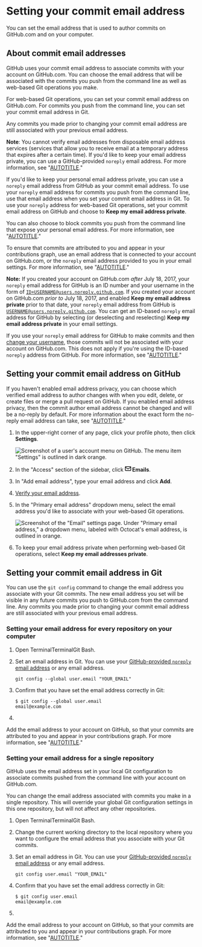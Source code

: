 # Setting your commit email address

You can set the email address that is used to author commits on GitHub.com and on your computer.

## About commit email addresses

GitHub uses your commit email address to associate commits with your account on GitHub.com. You can choose the email address that will be associated with the commits you push from the command line as well as web-based Git operations you make.

For web-based Git operations, you can set your commit email address on GitHub.com. For commits you push from the command line, you can set your commit email address in Git.

Any commits you made prior to changing your commit email address are still associated with your previous email address.

<div class="ghd-spotlight ghd-spotlight-note border rounded-1 my-3 p-3 f5 color-border-accent-emphasis color-bg-accent">

**Note**: You cannot verify email addresses from disposable email address services (services that allow you to receive email at a temporary address that expires after a certain time). If you'd like to keep your email address private, you can use a GitHub-provided `noreply` email address. For more information, see "[AUTOTITLE](/account-and-profile/setting-up-and-managing-your-personal-account-on-github/managing-email-preferences/setting-your-commit-email-address#setting-your-commit-email-address-on-github)."

</div>

If you'd like to keep your personal email address private, you can use a `noreply` email address from GitHub as your commit email address. To use your `noreply` email address for commits you push from the command line, use that email address when you set your commit email address in Git. To use your `noreply` address for web-based Git operations, set your commit email address on GitHub and choose to **Keep my email address private**.

You can also choose to block commits you push from the command line that expose your personal email address. For more information, see "[AUTOTITLE](/account-and-profile/setting-up-and-managing-your-personal-account-on-github/managing-email-preferences/blocking-command-line-pushes-that-expose-your-personal-email-address)."

To ensure that commits are attributed to you and appear in your contributions graph, use an email address that is connected to your account on GitHub.com, or the `noreply` email address provided to you in your email settings. For more information, see "[AUTOTITLE](/account-and-profile/setting-up-and-managing-your-personal-account-on-github/managing-email-preferences/adding-an-email-address-to-your-github-account)."

<div class="ghd-spotlight ghd-spotlight-note border rounded-1 my-3 p-3 f5 color-border-accent-emphasis color-bg-accent">

**Note:** If you created your account on GitHub.com _after_ July 18, 2017, your `noreply` email address for GitHub is an ID number and your username in the form of <code>ID+USERNAME@users.noreply.github.com</code>. If you created your account on GitHub.com _prior to_ July 18, 2017, and enabled **Keep my email address private** prior to that date, your `noreply` email address from GitHub is <code>USERNAME@users.noreply.github.com</code>. You can get an ID-based `noreply` email address for GitHub by selecting (or deselecting and reselecting) **Keep my email address private** in your email settings.

</div>

If you use your `noreply` email address for GitHub to make commits and then [change your username](/account-and-profile/setting-up-and-managing-your-personal-account-on-github/managing-user-account-settings/changing-your-github-username), those commits will not be associated with your account on GitHub.com. This does not apply if you're using the ID-based `noreply` address from GitHub. For more information, see "[AUTOTITLE](/account-and-profile/setting-up-and-managing-your-personal-account-on-github/managing-user-account-settings/changing-your-github-username)."

## Setting your commit email address on GitHub

If you haven't enabled email address privacy, you can choose which verified email address to author changes with when you edit, delete, or create files or merge a pull request on GitHub. If you enabled email address privacy, then the commit author email address cannot be changed and will be a no-reply by default. For more information about the exact form the no-reply email address can take, see "[AUTOTITLE](/account-and-profile/setting-up-and-managing-your-personal-account-on-github/managing-email-preferences/setting-your-commit-email-address)."

1. In the upper-right corner of any page, click your profile photo, then click **Settings**.

    ![Screenshot of a user's account menu on GitHub. The menu item "Settings" is outlined in dark orange.](/assets/images/help/settings/userbar-account-settings.png)

1. In the "Access" section of the sidebar, click **<svg version="1.1" width="16" height="16" viewBox="0 0 16 16" class="octicon octicon-mail" aria-hidden="true"><path d="M1.75 2h12.5c.966 0 1.75.784 1.75 1.75v8.5A1.75 1.75 0 0 1 14.25 14H1.75A1.75 1.75 0 0 1 0 12.25v-8.5C0 2.784.784 2 1.75 2ZM1.5 12.251c0 .138.112.25.25.25h12.5a.25.25 0 0 0 .25-.25V5.809L8.38 9.397a.75.75 0 0 1-.76 0L1.5 5.809v6.442Zm13-8.181v-.32a.25.25 0 0 0-.25-.25H1.75a.25.25 0 0 0-.25.25v.32L8 7.88Z"></path></svg> Emails**.

1. In "Add email address", type your email address and click **Add**.
1. [Verify your email address](/get-started/signing-up-for-github/verifying-your-email-address).

1. In the "Primary email address" dropdown menu, select the email address you'd like to associate with your web-based Git operations.

   ![Screenshot of the "Email" settings page. Under "Primary email address," a dropdown menu, labeled with Octocat's email address, is outlined in orange.](/assets/images/help/settings/email-primary.png)
1. To keep your email address private when performing web-based Git operations, select **Keep my email addresses private**.

## Setting your commit email address in Git

You can use the `git config` command to change the email address you associate with your Git commits. The new email address you set will be visible in any future commits you push to GitHub.com from the command line. Any commits you made prior to changing your commit email address are still associated with your previous email address.

### Setting your email address for every repository on your computer

1. Open <span class="platform-mac">Terminal</span><span class="platform-linux">Terminal</span><span class="platform-windows">Git Bash</span>.

1. Set an email address in Git. You can use your [GitHub-provided `noreply` email address](/account-and-profile/setting-up-and-managing-your-personal-account-on-github/managing-email-preferences/setting-your-commit-email-address) or any email address.

   ```shell
   git config --global user.email "YOUR_EMAIL"
   ```

1. Confirm that you have set the email address correctly in Git:

   ```shell
   $ git config --global user.email
   email@example.com
   ```

1. 
Add the email address to your account on GitHub, so that your commits are attributed to you and appear in your contributions graph. For more information, see "[AUTOTITLE](/account-and-profile/setting-up-and-managing-your-personal-account-on-github/managing-email-preferences/adding-an-email-address-to-your-github-account)."

### Setting your email address for a single repository

GitHub uses the email address set in your local Git configuration to associate commits pushed from the command line with your account on GitHub.com.

You can change the email address associated with commits you make in a single repository. This will override your global Git configuration settings in this one repository, but will not affect any other repositories.

1. Open <span class="platform-mac">Terminal</span><span class="platform-linux">Terminal</span><span class="platform-windows">Git Bash</span>.

1. Change the current working directory to the local repository where you want to configure the email address that you associate with your Git commits.
1. Set an email address in Git. You can use your [GitHub-provided `noreply` email address](/account-and-profile/setting-up-and-managing-your-personal-account-on-github/managing-email-preferences/setting-your-commit-email-address) or any email address.

   ```shell
   git config user.email "YOUR_EMAIL"
   ```

1. Confirm that you have set the email address correctly in Git:

   ```shell
   $ git config user.email
   email@example.com
   ```

1. 
Add the email address to your account on GitHub, so that your commits are attributed to you and appear in your contributions graph. For more information, see "[AUTOTITLE](/account-and-profile/setting-up-and-managing-your-personal-account-on-github/managing-email-preferences/adding-an-email-address-to-your-github-account)."

